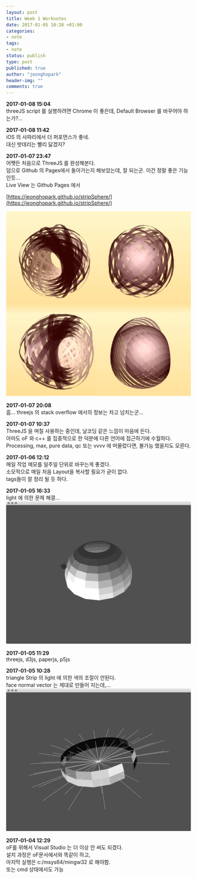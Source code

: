 ```yaml
---
layout: post
title: Week 1 Worknotes
date: 2017-01-05 10:28 +01:00
categories:
- note
tags:
- note
status: publish
type: post
published: true
author: "jeonghopark"
header-img: ""
comments: true
---
```

**2017-01-08 15:04**        
threeJS script 를 실행하려면 Chrome 이 좋은데, Default Browser 를 바꾸어야 하는가?...         

**2017-01-08 11:42**            
iOS 의 사파리에서 더 퍼포먼스가 좋네.         
대신 밧데리는 빨리 닳겠지?        

**2017-01-07 23:47**        
어쨋든 처음으로 ThreeJS 를 완성해본다.       
덤으로 Github 의 Pages에서 돌아가는지 해보았는데, 잘 되는군. 이건 정말 좋은 기능인듯...       
Live View 는 Github Pages 에서 

[https://jeonghopark.github.io/stripSphere/](https://jeonghopark.github.io/stripSphere/)        

![/assets/images/2017/edit_4.jpg](/assets/images/2017/edit_4.jpg)       

**2017-01-07 20:08**        
흠... threejs 의 stack overflow 에서의 정보는 차고 넘치는군...       

**2017-01-07 10:37**        
ThreeJS 을 며칠 사용하는 중인데, 날코딩 같은 느낌이 마음에 든다.     
아마도 oF 와 c++ 를 집중적으로 한 덕분에 다른 언어에 접근하기에 수월하다.        
Processing, max, pure data, qc 또는 vvvv 에 머물렀다면, 불가능 했을지도 모른다.       

**2017-01-06 12:12**        
매일 작업 메모를 일주일 단위로 바꾸는게 좋겠다.         
소모적으로 매일 처음 Layout을 복사할 필요가 굳이 없다.      
tags들이 잘 정리 될 듯 하다.     

**2017-01-05 16:33**    
light 에 의한 문제 해결...     
![/assets/images/2017/debugNormalV_ok.png](/assets/images/2017/debugNormalV_ok.png)

**2017-01-05 11:29**        
threejs, d3js, paperjs, p5js        

**2017-01-05 10:28**        
triangle Strip 의 light 에 의한 색의 조절이 안된다.     
face normal vector 는 제대로 만들어 지는데,...        
![/assets/images/2017/debugNormalVector.png](/assets/images/2017/debugNormalVector.png)      

**2017-01-04 12:29**        
oF를 위해서 Visual Studio 는 더 이상 안 써도 되겠다.          
설치 과정은 oF문서에서와 똑같이 하고,          
마지막 실행은 c:/msys64/mingw32 로 해야함.        
또는 cmd 상태에서도 가능         
